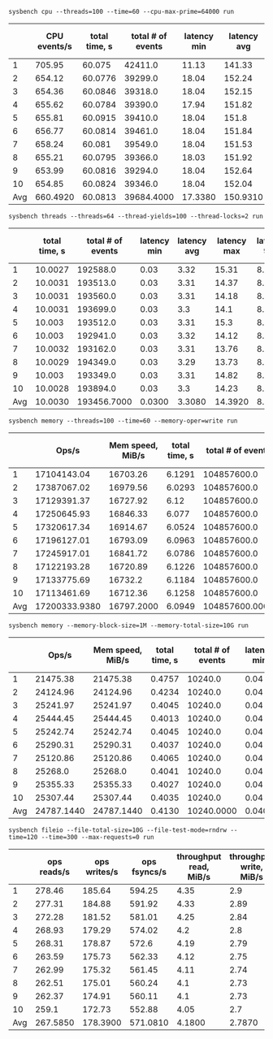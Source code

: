 `sysbench cpu --threads=100 --time=60 --cpu-max-prime=64000 run`

|     | CPU events/s | total time, s | total # of events | latency min | latency avg | latency max | latency 95p | latency sum | events avg | events stddev | exec time avg | exec time sttdev |
| --- | ------------ | ------------- | ----------------- | ----------- | ----------- | ----------- | ----------- | ----------- | ---------- | ------------- | ------------- | ---------------- |
| 1 | 705.95 | 60.075 | 42411.0 | 11.13 | 141.33 | 248.32 | 179.94 | 5993908.89 | 424.11 | 8.92 | 59.9391 | 0.1 |
| 2 | 654.12 | 60.0776 | 39299.0 | 18.04 | 152.24 | 205.06 | 176.73 | 5982729.63 | 392.99 | 9.76 | 59.8273 | 0.2 |
| 3 | 654.36 | 60.0846 | 39318.0 | 18.04 | 152.15 | 278.31 | 179.94 | 5982225.01 | 393.18 | 11.28 | 59.8223 | 0.2 |
| 4 | 655.62 | 60.0784 | 39390.0 | 17.94 | 151.82 | 251.68 | 176.73 | 5980233.18 | 393.9 | 8.33 | 59.8023 | 0.22 |
| 5 | 655.81 | 60.0915 | 39410.0 | 18.04 | 151.8 | 248.94 | 179.94 | 5982540.95 | 394.1 | 12.18 | 59.8254 | 0.21 |
| 6 | 656.77 | 60.0814 | 39461.0 | 18.04 | 151.84 | 308.27 | 179.94 | 5991754.5 | 394.61 | 11.69 | 59.9175 | 0.12 |
| 7 | 658.24 | 60.081 | 39549.0 | 18.04 | 151.53 | 218.33 | 179.94 | 5992700.9 | 395.49 | 17.96 | 59.927 | 0.1 |
| 8 | 655.21 | 60.0795 | 39366.0 | 18.03 | 151.92 | 245.05 | 179.94 | 5980368.53 | 393.66 | 11.39 | 59.8037 | 0.22 |
| 9 | 653.99 | 60.0816 | 39294.0 | 18.04 | 152.64 | 228.47 | 179.94 | 5997824.68 | 392.94 | 8.72 | 59.9782 | 0.06 |
| 10 | 654.85 | 60.0824 | 39346.0 | 18.04 | 152.04 | 211.54 | 179.94 | 5982343.88 | 393.46 | 20.96 | 59.8234 | 0.21 |
| Avg | 660.4920 | 60.0813 | 39684.4000 | 17.3380 | 150.9310 | 244.3970 | 179.2980 | 5986663.0150 | 396.8440 | 12.1190 | 59.8666 | 0.1640 |

`sysbench threads --threads=64 --thread-yields=100 --thread-locks=2 run`

|     | total time, s | total # of events | latency min | latency avg | latency max | latency 95p | latency sum | events avg | events stddev | exec time avg | exec time sttdev |
| --- | ------------- | ----------------- | ----------- | ----------- | ----------- | ----------- | ----------- | ---------- | ------------- | ------------- | ---------------- |
| 1 | 10.0027 | 192588.0 | 0.03 | 3.32 | 15.31 | 8.28 | 640024.85 | 3009.1875 | 48.54 | 10.0004 | 0.0 |
| 2 | 10.0031 | 193513.0 | 0.03 | 3.31 | 14.37 | 8.13 | 640048.56 | 3023.6406 | 46.84 | 10.0008 | 0.0 |
| 3 | 10.0031 | 193560.0 | 0.03 | 3.31 | 14.18 | 8.13 | 640043.95 | 3024.375 | 54.08 | 10.0007 | 0.0 |
| 4 | 10.0031 | 193699.0 | 0.03 | 3.3 | 14.1 | 8.13 | 640051.31 | 3026.5469 | 48.57 | 10.0008 | 0.0 |
| 5 | 10.003 | 193512.0 | 0.03 | 3.31 | 15.3 | 8.13 | 640034.02 | 3023.625 | 52.11 | 10.0005 | 0.0 |
| 6 | 10.003 | 192941.0 | 0.03 | 3.32 | 14.12 | 8.13 | 640039.71 | 3014.7031 | 39.0 | 10.0006 | 0.0 |
| 7 | 10.0032 | 193162.0 | 0.03 | 3.31 | 13.76 | 8.13 | 640053.15 | 3018.1562 | 47.04 | 10.0008 | 0.0 |
| 8 | 10.0029 | 194349.0 | 0.03 | 3.29 | 13.73 | 8.13 | 640039.83 | 3036.7031 | 53.85 | 10.0006 | 0.0 |
| 9 | 10.003 | 193349.0 | 0.03 | 3.31 | 14.82 | 8.13 | 640048.61 | 3021.0781 | 51.91 | 10.0008 | 0.0 |
| 10 | 10.0028 | 193894.0 | 0.03 | 3.3 | 14.23 | 8.13 | 640035.17 | 3029.5938 | 48.21 | 10.0005 | 0.0 |
| Avg | 10.0030 | 193456.7000 | 0.0300 | 3.3080 | 14.3920 | 8.1450 | 640041.9160 | 3022.7609 | 49.0150 | 10.0007 | 0.0000 |

`sysbench memory --threads=100 --time=60 --memory-oper=write run`

|     | Ops/s | Mem speed, MiB/s | total time, s | total # of events | latency min | latency avg | latency max | latency 95p | latency sum | events avg | events stddev | exec time avg | exec time sttdev |
| --- | ----- | ---------------- | ------------- | ----------------- | ----------- | ----------- | ----------- | ----------- | ----------- | ---------- | ------------- | ------------- | ---------------- |
| 1 | 17104143.04 | 16703.26 | 6.1291 | 104857600.0 | 0.0 | 0.0 | 56.67 | 0.0 | 455322.66 | 1048576.0 | 0.0 | 4.5532 | 0.24 |
| 2 | 17387067.02 | 16979.56 | 6.0293 | 104857600.0 | 0.0 | 0.0 | 56.67 | 0.0 | 449633.31 | 1048576.0 | 0.0 | 4.4963 | 0.37 |
| 3 | 17129391.37 | 16727.92 | 6.12 | 104857600.0 | 0.0 | 0.0 | 63.76 | 0.0 | 445780.25 | 1048576.0 | 0.0 | 4.4578 | 0.32 |
| 4 | 17250645.93 | 16846.33 | 6.077 | 104857600.0 | 0.0 | 0.0 | 60.42 | 0.0 | 465164.65 | 1048576.0 | 0.0 | 4.6516 | 0.23 |
| 5 | 17320617.34 | 16914.67 | 6.0524 | 104857600.0 | 0.0 | 0.0 | 56.67 | 0.0 | 446073.88 | 1048576.0 | 0.0 | 4.4607 | 0.23 |
| 6 | 17196127.01 | 16793.09 | 6.0963 | 104857600.0 | 0.0 | 0.0 | 56.67 | 0.0 | 449680.93 | 1048576.0 | 0.0 | 4.4968 | 0.3 |
| 7 | 17245917.01 | 16841.72 | 6.0786 | 104857600.0 | 0.0 | 0.0 | 56.67 | 0.0 | 445947.33 | 1048576.0 | 0.0 | 4.4595 | 0.29 |
| 8 | 17122193.28 | 16720.89 | 6.1226 | 104857600.0 | 0.0 | 0.0 | 60.0 | 0.0 | 446867.51 | 1048576.0 | 0.0 | 4.4687 | 0.31 |
| 9 | 17133775.69 | 16732.2 | 6.1184 | 104857600.0 | 0.0 | 0.0 | 53.34 | 0.0 | 444055.13 | 1048576.0 | 0.0 | 4.4406 | 0.26 |
| 10 | 17113461.69 | 16712.36 | 6.1258 | 104857600.0 | 0.0 | 0.0 | 56.67 | 0.0 | 452820.49 | 1048576.0 | 0.0 | 4.5282 | 0.25 |
| Avg | 17200333.9380 | 16797.2000 | 6.0949 | 104857600.0000 | 0.0000 | 0.0000 | 57.7540 | 0.0000 | 450134.6140 | 1048576.0000 | 0.0000 | 4.5013 | 0.2800 |

`sysbench memory --memory-block-size=1M --memory-total-size=10G run`

|     | Ops/s | Mem speed, MiB/s | total time, s | total # of events | latency min | latency avg | latency max | latency 95p | latency sum | events avg | events stddev | exec time avg | exec time sttdev |
| --- | ----- | ---------------- | ------------- | ----------------- | ----------- | ----------- | ----------- | ----------- | ----------- | ---------- | ------------- | ------------- | ---------------- |
| 1 | 21475.38 | 21475.38 | 0.4757 | 10240.0 | 0.04 | 0.05 | 0.08 | 0.06 | 473.6 | 10240.0 | 0.0 | 0.4736 | 0.0 |
| 2 | 24124.96 | 24124.96 | 0.4234 | 10240.0 | 0.04 | 0.04 | 0.87 | 0.04 | 421.61 | 10240.0 | 0.0 | 0.4216 | 0.0 |
| 3 | 25241.97 | 25241.97 | 0.4045 | 10240.0 | 0.04 | 0.04 | 0.07 | 0.04 | 402.83 | 10240.0 | 0.0 | 0.4028 | 0.0 |
| 4 | 25444.45 | 25444.45 | 0.4013 | 10240.0 | 0.04 | 0.04 | 0.1 | 0.04 | 399.66 | 10240.0 | 0.0 | 0.3997 | 0.0 |
| 5 | 25242.74 | 25242.74 | 0.4045 | 10240.0 | 0.04 | 0.04 | 0.09 | 0.04 | 402.74 | 10240.0 | 0.0 | 0.4027 | 0.0 |
| 6 | 25290.31 | 25290.31 | 0.4037 | 10240.0 | 0.04 | 0.04 | 0.09 | 0.04 | 402.06 | 10240.0 | 0.0 | 0.4021 | 0.0 |
| 7 | 25120.86 | 25120.86 | 0.4065 | 10240.0 | 0.04 | 0.04 | 0.09 | 0.04 | 404.78 | 10240.0 | 0.0 | 0.4048 | 0.0 |
| 8 | 25268.0 | 25268.0 | 0.4041 | 10240.0 | 0.04 | 0.04 | 0.08 | 0.04 | 402.46 | 10240.0 | 0.0 | 0.4025 | 0.0 |
| 9 | 25355.33 | 25355.33 | 0.4027 | 10240.0 | 0.04 | 0.04 | 0.08 | 0.04 | 401.06 | 10240.0 | 0.0 | 0.4011 | 0.0 |
| 10 | 25307.44 | 25307.44 | 0.4035 | 10240.0 | 0.04 | 0.04 | 0.1 | 0.04 | 401.79 | 10240.0 | 0.0 | 0.4018 | 0.0 |
| Avg | 24787.1440 | 24787.1440 | 0.4130 | 10240.0000 | 0.0400 | 0.0410 | 0.1650 | 0.0420 | 411.2590 | 10240.0000 | 0.0000 | 0.4113 | 0.0000 |

`sysbench fileio --file-total-size=10G --file-test-mode=rndrw --time=120 --time=300 --max-requests=0 run`

|     | ops reads/s | ops writes/s | ops fsyncs/s | throughput read, MiB/s | throughput write, MiB/s | total time, s | total # of events | latency min | latency avg | latency max | latency 95p | latency sum | events avg | events stddev | exec time avg | exec time sttdev |
| --- | ----------- | ------------ | ------------ | ---------------------- | ----------------------- | ------------- | ----------------- | ----------- | ----------- | ----------- | ----------- | ----------- | ---------- | ------------- | ------------- | ---------------- |
| 1 | 278.46 | 185.64 | 594.25 | 4.35 | 2.9 | 300.1479 | 317535.0 | 0.0 | 0.94 | 103.51 | 4.82 | 299709.36 | 317535.0 | 0.0 | 299.7094 | 0.0 |
| 2 | 277.31 | 184.88 | 591.92 | 4.33 | 2.89 | 300.0869 | 316202.0 | 0.0 | 0.95 | 82.67 | 4.82 | 299723.12 | 316202.0 | 0.0 | 299.7231 | 0.0 |
| 3 | 272.28 | 181.52 | 581.01 | 4.25 | 2.84 | 300.126 | 310451.0 | 0.0 | 0.97 | 90.64 | 4.74 | 299761.04 | 310451.0 | 0.0 | 299.761 | 0.0 |
| 4 | 268.93 | 179.29 | 574.02 | 4.2 | 2.8 | 300.0756 | 306624.0 | 0.0 | 0.98 | 121.31 | 4.74 | 299770.81 | 306624.0 | 0.0 | 299.7708 | 0.0 |
| 5 | 268.31 | 178.87 | 572.6 | 4.19 | 2.79 | 300.105 | 305914.0 | 0.0 | 0.98 | 234.5 | 4.74 | 299767.21 | 305914.0 | 0.0 | 299.7672 | 0.0 |
| 6 | 263.59 | 175.73 | 562.33 | 4.12 | 2.75 | 300.2401 | 300608.0 | 0.0 | 1.0 | 143.11 | 4.74 | 299776.84 | 300608.0 | 0.0 | 299.7768 | 0.0 |
| 7 | 262.99 | 175.32 | 561.45 | 4.11 | 2.74 | 300.0138 | 299815.0 | 0.0 | 1.0 | 191.61 | 4.74 | 299769.52 | 299815.0 | 0.0 | 299.7695 | 0.0 |
| 8 | 262.51 | 175.01 | 560.24 | 4.1 | 2.73 | 300.1017 | 299301.0 | 0.0 | 1.0 | 181.49 | 4.74 | 299781.13 | 299301.0 | 0.0 | 299.7811 | 0.0 |
| 9 | 262.37 | 174.91 | 560.11 | 4.1 | 2.73 | 300.0277 | 299122.0 | 0.0 | 1.0 | 239.49 | 4.74 | 299783.94 | 299122.0 | 0.0 | 299.7839 | 0.0 |
| 10 | 259.1 | 172.73 | 552.88 | 4.05 | 2.7 | 300.1115 | 295400.0 | 0.0 | 1.01 | 177.41 | 4.74 | 299774.52 | 295400.0 | 0.0 | 299.7745 | 0.0 |
| Avg | 267.5850 | 178.3900 | 571.0810 | 4.1800 | 2.7870 | 300.1036 | 305097.2000 | 0.0000 | 0.9830 | 156.5740 | 4.7560 | 299761.7490 | 305097.2000 | 0.0000 | 299.7617 | 0.0000 |